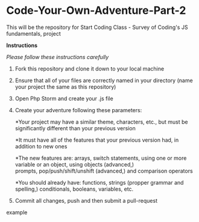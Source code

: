 # Code-Your-Own-Adventure-Part-2
This will be the repository for Start Coding Class - Survey of Coding's JS fundamentals, project 

**Instructions**

*Please follow these instructions carefully*

1. Fork this repository and clone it down to your local machine

2. Ensure that all of your files are correctly named in your directory (name your project the same as this repository)

3. Open Php Storm and create your .js file

4. Create your adventure following these parameters:
      
      *Your project may have a similar theme, characters, etc., but must be significantly different than your previous version

      *It must have all of the features that your previous version had, in addition to new ones
      
      *The new features are: arrays, switch statements, using one or more variable or an object, using objects (advanced,)   
prompts, pop/push/shift/unshift (advanced,) and comparison operators

      *You should already have: functions, strings (propper grammar and spelling,) conditionals, booleans, variables, etc.
      
5. Commit all changes, push and then submit a pull-request

example
      
